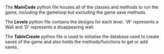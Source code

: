 The **MainCode** python file houses all of the classes and methods to run the game, including the gameloop but excluding the game save methods.

The **Levels** python file contains the designs for each level. 'W' represents a Wall and 'D' represents a disappearing wall.

The **TableCreate** python file is used to initialise the database used to create saves of the game and also holds the methods/functions to get or add saves.
